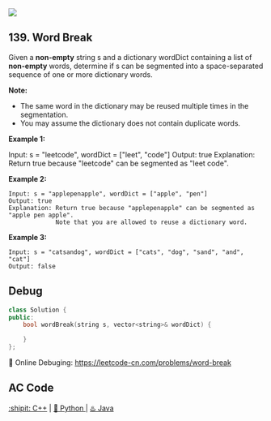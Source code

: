 <img src="https://img.shields.io/static/v1.svg?style=for-the-badge&label=difficulty&message=easy&color=green"/>

## 139. Word Break

Given a <strong>non-empty</strong> string s and a dictionary wordDict containing a list of <strong>non-empty</strong> words, determine if s can be segmented into a space-separated sequence of one or more dictionary words.

<strong>Note:</strong>

- The same word in the dictionary may be reused multiple times in the segmentation.
- You may assume the dictionary does not contain duplicate words.

<strong>Example 1:</strong>

Input: s = "leetcode", wordDict = ["leet", "code"]
Output: true
Explanation: Return true because "leetcode" can be segmented as "leet code".

<strong>Example 2:</strong>
```
Input: s = "applepenapple", wordDict = ["apple", "pen"]
Output: true
Explanation: Return true because "applepenapple" can be segmented as "apple pen apple".
             Note that you are allowed to reuse a dictionary word.
```
<strong>Example 3:</strong>
```
Input: s = "catsandog", wordDict = ["cats", "dog", "sand", "and", "cat"]
Output: false
```


## Debug
```cpp
class Solution {
public:
    bool wordBreak(string s, vector<string>& wordDict) {

    }
};
```

🐛 Online Debuging: https://leetcode-cn.com/problems/word-break

## AC Code
<div>
  <a href="https://github.com/Charmve/LeetCode4FLAG/tree/main/139.%20Word%20Break/139_word-break.cpp">:shipit: C++</a> | 
  <a href="https://github.com/Charmve/LeetCode4FLAG/tree/main/139.%20Word%20Break/139_word-break.py">🐍 Python </a> | 
  <a href="https://github.com/Charmve/LeetCode4FLAG/tree/main/139.%20Word%20Break/139_word-break.java">♨️ Java </a>
</div>
